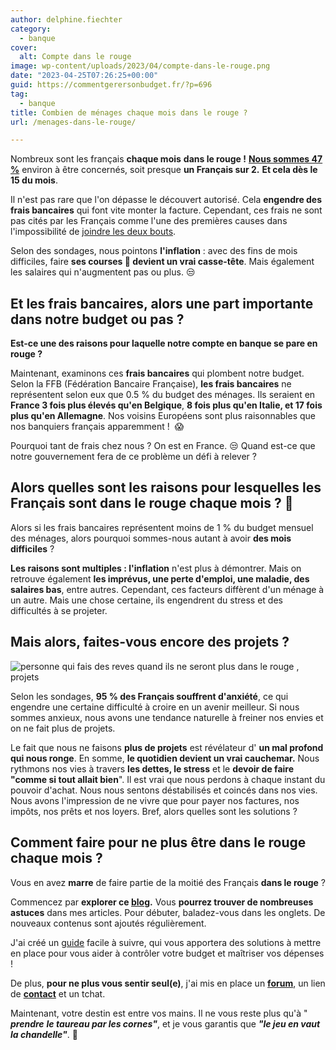 ```yaml
---
author: delphine.fiechter
category:
  - banque
cover:
  alt: Compte dans le rouge
image: wp-content/uploads/2023/04/compte-dans-le-rouge.png
date: "2023-04-25T07:26:25+00:00"
guid: https://commentgerersonbudget.fr/?p=696
tag:
  - banque
title: Combien de ménages chaque mois dans le rouge ?
url: /menages-dans-le-rouge/

---
```

Nombreux sont les français **chaque mois** **dans le rouge !** **[Nous sommes 47 %](https://www.bfmtv.com/economie/entreprises/assurance-banque/47-des-francais-dans-le-rouge-le-decouvert-moyen-augmente-legerement-en-2022-a-239-euros_AN-202210110291.html "Nous somme 47 %")** environ à être concernés, soit presque **un Français sur 2.** **Et cela dès le 15 du mois**.

Il n'est pas rare que l'on dépasse le découvert autorisé. Cela **engendre des frais bancaires** qui font vite monter la facture. Cependant, ces frais ne sont pas cités par les Français comme l'une des premières causes dans l'impossibilité de [joindre les deux bouts](https://commentgerersonbudget.fr/guide-joindre-les-deux-bouts/ "guide - Joindre les deux bouts,").

Selon des sondages, nous pointons **l'inflation** : avec des fins de mois difficiles, faire **ses courses 🛒 devient un vrai casse-tête**. Mais également les salaires qui n'augmentent pas ou plus. 😒

## Et les frais bancaires, alors une part importante dans notre budget ou pas ?

**Est-ce une des raisons pour laquelle notre compte en banque se pare en rouge ?**

Maintenant, examinons ces **frais bancaires** qui plombent notre budget. Selon la FFB (Fédération Bancaire Française), **les frais bancaires** ne représentent selon eux que 0.5 % du budget des ménages. Ils seraient en **France 3 fois plus élevés qu'en Belgique**, **8 fois plus qu'en Italie, et 17 fois plus qu'en Allemagne**. Nos voisins Européens sont plus raisonnables que nos banquiers français apparemment !  😱

Pourquoi tant de frais chez nous ? On est en France. 😒 Quand est-ce que notre gouvernement fera de ce problème un défi à relever ?

## Alors quelles sont les raisons pour lesquelles les Français sont dans le rouge chaque mois ? 🥵

Alors si les frais bancaires représentent moins de 1 % du budget mensuel des ménages, alors pourquoi sommes-nous autant à avoir **des mois difficiles** ?

**Les raisons sont multiples : l'inflation** n'est plus à démontrer. Mais on retrouve également **les imprévus, une perte d'emploi, une maladie, des salaires bas**, entre autres. Cependant, ces facteurs diffèrent d'un ménage à un autre. Mais une chose certaine, ils engendrent du stress et des difficultés à se projeter.

## Mais alors, faites-vous encore des projets ?

![personne qui fais des reves quand ils ne seront plus dans le rouge , projets](https://commentgerersonbudget.fr/wp-content/uploads/2023/04/dans-le-rouge-2-1024x640.png)

Selon les sondages, **95 % des Français souffrent d'anxiété**, ce qui engendre une certaine difficulté à croire en un avenir meilleur. Si nous sommes anxieux, nous avons une tendance naturelle à freiner nos envies et on ne fait plus de projets.

Le fait que nous ne faisons **plus de projets** est révélateur d' **un mal profond qui nous ronge**. En somme, **le quotidien devient un vrai cauchemar.** Nous rythmons nos vies à travers **les dettes, le stress** et le **devoir de faire "comme si tout allait bien**". Il est vrai que nous perdons à chaque instant du pouvoir d'achat. Nous nous sentons déstabilisés et coincés dans nos vies. Nous avons l'impression de ne vivre que pour payer nos factures, nos impôts, nos prêts et nos loyers. Bref, alors quelles sont les solutions ?

## Comment faire pour ne plus être dans le rouge chaque mois ?

Vous en avez **marre** de faire partie de la moitié des Français **dans le rouge** ?

Commencez par **explorer ce [blog](https://commentgerersonbudget.fr/ "blog").** Vous **pourrez trouver de nombreuses astuces** dans mes articles. Pour débuter, baladez-vous dans les onglets. De nouveaux contenus sont ajoutés régulièrement.

J'ai créé un [guide](https://commentgerersonbudget.fr/guide-joindre-les-deux-bouts/ "") facile à suivre, qui vous apportera des solutions à mettre en place pour vous aider à contrôler votre budget et maîtriser vos dépenses !

De plus, **pour ne plus vous sentir seul(e)**, j'ai mis en place un **[forum](https://commentgerersonbudget.fr/forums/ "forums")**, un lien de **[contact](https://commentgerersonbudget.fr/contactez-moi/ "contactez-moi")** et un tchat.

Maintenant, votre destin est entre vos mains. Il ne vous reste plus qu'à " **_prendre_** _**le taureau par les cornes"**_, et je vous garantis que _**"le jeu en vaut la chandelle"**_. 💪
